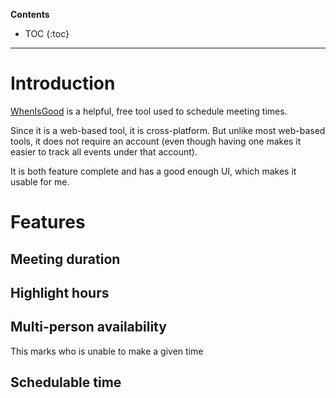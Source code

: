 **Contents**
* TOC
{:toc}

---

# Introduction

[WhenIsGood][WhenIsGood] is a helpful, free tool used to schedule meeting times.

Since it is a web-based tool, it is cross-platform. But unlike most web-based tools, it does not require an account (even though having one makes it easier to track all events under that account).

It is both feature complete and has a good enough UI, which makes it usable for me.

# Features
## Meeting duration

## Highlight hours

## Multi-person availability
This marks who is unable to make a given time

## Schedulable time

[WhenIsGood]: whenisgood.net